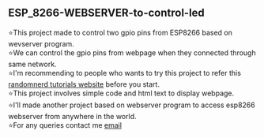 ## ESP_8266-WEBSERVER-to-control-led
⭐This project made to control two gpio pins from ESP8266 based on wevserver program.\
⭐We can control the gpio pins from webpage when they connected through same network.\
⭐I'm recommending to people who wants to try this project to refer this [randomnerd tutorials website](https://randomnerdtutorials.com/esp8266-web-server/) before you start.\
⭐This project involves simple code and html text to display webpage.\
⭐I'll made another project based on webserver program to access esp8266 webserver from anywhere in the world.\
⭐For any queries contact me [email](www.chalamvijay@post.com)
